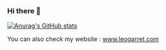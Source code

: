 ### Hi there 👋
  
[![Anurag's GitHub stats](https://github-readme-stats.vercel.app/api?username=leogarret&show_icons=true&theme=vue-dark)](https://github.com/anuraghazra/github-readme-stats)

You can also check my website : www.leogarret.com
